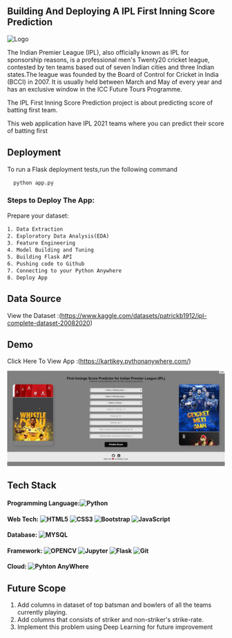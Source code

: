 ## Building And Deploying A IPL First Inning Score Prediction
![Logo](https://i0.wp.com/cricketaddictor.com/wp-content/uploads/2021/03/IPL-2021-Schedule-Tickets-Auction-Teams-Venue-Starting-Date.jpg?fit=1200%2C675&ssl=1")





The Indian Premier League (IPL), also officially known as IPL for sponsorship reasons, is a professional men's Twenty20 cricket league, contested by ten teams based out of seven Indian cities and three Indian states.The league was founded by the Board of Control for Cricket in India (BCCI) in 2007. It is usually held between March and May of every year and has an exclusive window in the ICC Future Tours Programme.


The IPL First Inning Score Prediction project is about predicting score of batting first team.

This web application have IPL 2021 teams where you can predict their score of batting first
## Deployment

To run a Flask deployment tests,run the following command

```bash
  python app.py
```
### Steps to Deploy The App:

Prepare your dataset:
    
    1. Data Extraction
    2. Exploratory Data Analysis(EDA)
    3. Feature Engineering
    4. Model Building and Tuning
    5. Building Flask API
    6. Pushing code to Github
    7. Connecting to your Python Anywhere
    8. Deploy App
## Data Source

View the Dataset :(https://www.kaggle.com/datasets/patrickb1912/ipl-complete-dataset-20082020)
## Demo

Click Here To View App :(https://kartikey.pythonanywhere.com/)

![logo](https://github.com/Iamkartikey44/prediction_ipl_first_inning_score/blob/main/ipl.jpg?raw=true)

## Tech Stack

#### Programming Language:![Python](https://img.shields.io/badge/Python-3776AB?style=flat-square&logo=python&logoColor=white) 
#### Web Tech: ![HTML5](https://img.shields.io/badge/-HTML5-E34F26?style=flat-square&logo=html5&logoColor=white) ![CSS3](https://img.shields.io/badge/-CSS3-1572B6?style=flat-square&logo=css3) ![Bootstrap](https://img.shields.io/badge/-Bootstrap-563D7C?style=flat-square&logo=bootstrap) ![JavaScript](https://img.shields.io/badge/JavaScript-F7DF1E?style=flat-square&logo=javascript&logoColor=black) 
#### Database: ![MYSQL](https://img.shields.io/badge/MySQL-00000F?style=flat-square&logo=mysql&logoColor=white)
#### Framework:  ![OPENCV](https://img.shields.io/badge/OpenCV-27338e?style=flat-square&logo=OpenCV&logoColor=white) ![Jupyter](https://img.shields.io/badge/Jupyter-F37626.svg?&style=flat-square&logo=Jupyter&logoColor=white) ![Flask](https://img.shields.io/badge/Flask-000000?style=flat-square&logo=flask&logoColor=white)  ![Git](https://img.shields.io/badge/Git-F05032?style=flat-square&logo=git&logoColor=white) 
#### Cloud: ![Pyhton AnyWhere](https://img.shields.io/badge/Python%20Anywhere-430098?style=flat-square&logo=Pyhton%20Anywhere&logoColor=white)

## Future Scope

1. Add columns in dataset of top batsman and bowlers of all the teams currently playing.
2. Add columns that consists  of striker and non-striker's strike-rate.
3. Implement this problem using Deep Learning for future improvement
